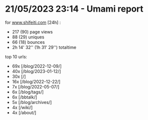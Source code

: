 # 21/05/2023 23:14 - Umami report
for www.shifeiti.com [24h] :

 - 217 (90) page views
 - 88 (29) uniques
 - 66 (18) bounces
 - 2h 14' 32'' (1h 31' 29'') totaltime


top 10 urls:
 - 69x [/blog/2022-12-09/]
 - 40x [/blog/2023-01-12/]
 - 30x [/]
 - 16x [/blog/2022-12-22/]
 - 7x [/blog/2022-05-07/]
 - 6x [/blog/tags/]
 - 6x [/bbtalk/]
 - 5x [/blog/archives/]
 - 4x [/wiki/]
 - 4x [/about/]


